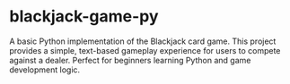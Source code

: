 # blackjack-game-py
A basic Python implementation of the Blackjack card game. This project provides a simple, text-based gameplay experience for users to compete against a dealer. Perfect for beginners learning Python and game development logic.
